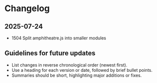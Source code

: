 # Changelog

## 2025-07-24
- 1504 Split amphitheatre.js into smaller modules

## Guidelines for future updates
- List changes in reverse chronological order (newest first).
- Use a heading for each version or date, followed by brief bullet points.
- Summaries should be short, highlighting major additions or fixes.
